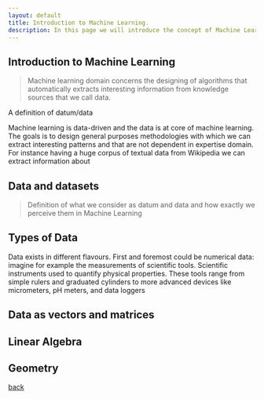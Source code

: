 ```yaml
---
layout: default
title: Introduction to Machine Learning.
description: In this page we will introduce the concept of Machine Learning and some pre-requisites. What is consider to be 'data', a dataset and a machine learning model? Moreover, we will introduce some basics from Linear algebra and Geometry that will be useful throughout this course.
---
```


## Introduction to Machine Learning

> Machine learning domain concerns the designing of algorithms that automatically extracts interesting information from knowledge sources that we call data. 

A definition of datum/data

Machine learning is data-driven and the data is at core of machine learning. The goals is to design general purposes methodologies with which we can extract interesting patterns and that are not dependent in expertise domain. For instance having a huge corpus of textual data from Wikipedia we can extract information about 

## Data and datasets

> Definition of what we consider as datum and data and how exactly we perceive them in Machine Learning

## Types of Data 

Data exists in different flavours. First and foremost could be numerical data: imagine for example the measurements of scientific tools. Scientific instruments used to quantify physical properties. These tools range from simple rulers and graduated cylinders to more advanced devices like micrometers, pH meters, and data loggers


## Data as vectors and matrices

## Linear Algebra

## Geometry

[back](./)
